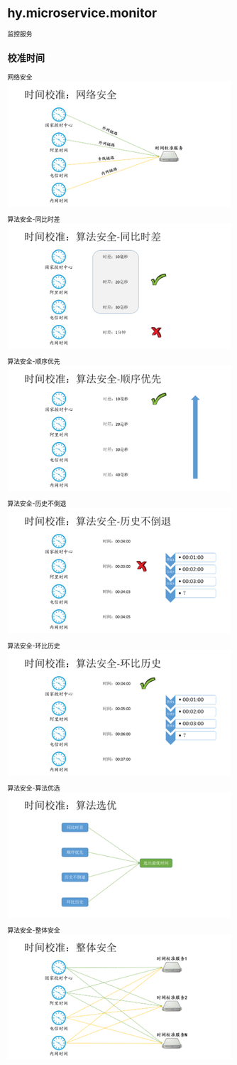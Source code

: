 # hy.microservice.monitor
监控服务




校准时间
------

网络安全
![image](./hy.microservice.monitor/doc/时间校准.01.网络安全.png)

算法安全-同比时差
![image](./hy.microservice.monitor/doc/时间校准.02.算法安全-同比时差.png)

算法安全-顺序优先
![image](./hy.microservice.monitor/doc/时间校准.03.算法安全-顺序优先.png)

算法安全-历史不倒退
![image](./hy.microservice.monitor/doc/时间校准.04.算法安全-历史不倒退.png)

算法安全-环比历史
![image](./hy.microservice.monitor/doc/时间校准.05.算法安全-环比历史.png)

算法安全-算法优选
![image](./hy.microservice.monitor/doc/时间校准.06.算法安全-算法优选.png)

算法安全-整体安全
![image](./hy.microservice.monitor/doc/时间校准.07.算法安全-整体安全.png)